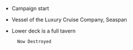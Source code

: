 
- Campaign start

- Vessel of the Luxury Cruise Company, Seaspan
- Lower deck is a full tavern

		Now Destroyed